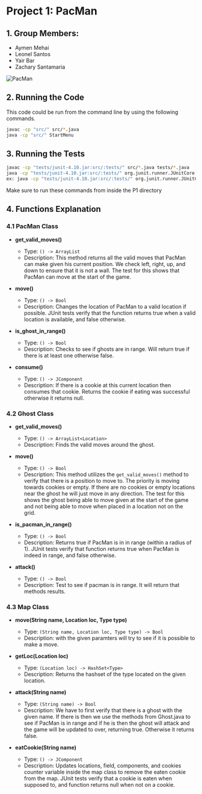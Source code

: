 # Project 1: PacMan
## 1. Group Members: 
 * Aymen Mehai
 * Leonel Santos 
 * Yair Bar
 * Zachary Santamaria

![PacMan](https://github.com/cmsc388T/Team7/blob/main/Projects/P1/tests/Capture.PNG)


## 2. Running the Code
This code could be run from the command line by using the following commands.
```bash
javac -cp "src/" src/*.java
java -cp "src/" StartMenu
```
## 3. Running the Tests
```bash
javac -cp "tests/junit-4.10.jar:src/:tests/" src/*.java tests/*.java
java -cp "tests/junit-4.10.jar:src/:tests/" org.junit.runner.JUnitCore testname
ex: java -cp "tests/junit-4.10.jar:src/:tests/" org.junit.runner.JUnitCore TestGhostMove
```
Make sure to run these commands from inside the P1 directory

## 4. Functions Explanation
### 4.1 PacMan Class
- **get_valid_moves()**
  + Type: `() -> ArrayList`
  + Description: This method returns all the valid moves that PacMan can make given his current position. We check left, right, up, and down to ensure that it is not a wall. The test for this shows that PacMan can move at the start of the game. 

- **move()**
  + Type: `() -> Bool`
  + Description: Changes the location of PacMan to a valid location if possible. JUnit tests verify that the function returns true when a valid location is available, and false otherwise.

- **is_ghost_in_range()**
  + Type: `() -> Bool`
  + Description: Checks to see if ghosts are in range. Will return true if there is at least one otherwise false.  
  
- **consume()**
  + Type: `() -> JComponent`
  + Description: If there is a cookie at this current location then consumes that cookie. Returns the cookie if eating was successful otherwise it returns null.
  
### 4.2 Ghost Class
- **get_valid_moves()**
  + Type: `() -> ArrayList<Location>`
  + Description: Finds the valid moves around the ghost.

- **move()**
  + Type: `() -> Bool`
  + Description: This method utilizes the `get_valid_moves()` method to verify that there is a position to move to. The priority is moving towards cookies or empty. If there are no cookies or empty locations near the ghost he will just move in any direction. The test for this shows the ghost being able to move given at the start of the game and not being able to move when placed in a location not on the grid.

- **is_pacman_in_range()**
  + Type: `() -> Bool`
  + Description: Returns true if PacMan is in in range (within a radius of 1). JUnit tests verify that function returns true when PacMan is indeed in range, and false otherwise.
 
- **attack()**
  + Type: `() -> Bool`
  + Description: Test to see if pacman is in range. It will return that methods results.

### 4.3 Map Class
- **move(String name, Location loc, Type type)**
  + Type: `(String name, Location loc, Type type) -> Bool`
  + Description: with the given paramters will try to see if it is possible to make a move. 

- **getLoc(Location loc)**
  + Type: `(Location loc) -> HashSet<Type>`
  + Description: Returns the hashset of the type located on the given location.

- **attack(String name)**
  + Type: `(String name) -> Bool`
  + Description: We have to first verify that there is a ghost with the given name. If there is then we use the methods from Ghost.java to see if PacMan is in range and if he is then the ghost will attack and the game will be updated to over, returning true. Otherwise it returns false. 
  
- **eatCookie(String name)**
  + Type: `() -> JComponent`
  + Description: Updates locations, field, components, and cookies counter variable inside the map class to remove the eaten cookie from the map. JUnit tests verify that a cookie is eaten when supposed to, and function returns null when not on a cookie.
